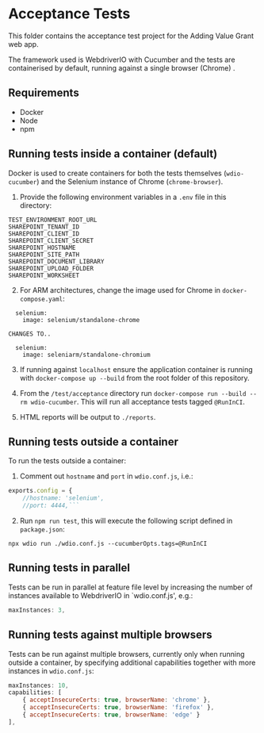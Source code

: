 # Acceptance Tests
This folder contains the acceptance test project for the Adding Value Grant web app. 

The framework used is WebdriverIO with Cucumber and the tests are containerised by default, running against a single browser (Chrome)
.
## Requirements
- Docker
- Node
- npm

## Running tests inside a container (default)
Docker is used to create containers for both the tests themselves (`wdio-cucumber`) and the Selenium instance of Chrome (`chrome-browser`).

1. Provide the following environment variables in a `.env` file in this directory:

```
TEST_ENVIRONMENT_ROOT_URL
SHAREPOINT_TENANT_ID
SHAREPOINT_CLIENT_ID
SHAREPOINT_CLIENT_SECRET
SHAREPOINT_HOSTNAME
SHAREPOINT_SITE_PATH
SHAREPOINT_DOCUMENT_LIBRARY
SHAREPOINT_UPLOAD_FOLDER
SHAREPOINT_WORKSHEET
```

2. For ARM architectures, change the image used for Chrome in `docker-compose.yaml`:

```
  selenium:
    image: selenium/standalone-chrome

CHANGES TO..

  selenium:
    image: seleniarm/standalone-chromium
```   

3. If running against `localhost` ensure the application container is running with `docker-compose up --build` from the root folder of this repository.

4. From the `/test/acceptance` directory run `docker-compose run --build --rm wdio-cucumber`. This will run all acceptance tests tagged `@RunInCI`.

5. HTML reports will be output to `./reports`.

## Running tests outside a container
To run the tests outside a container:

1. Comment out `hostname` and `port` in `wdio.conf.js`, i.e.:
```js
exports.config = {
    //hostname: 'selenium',
    //port: 4444,```
```
2. Run `npm run test`, this will execute the following script defined in `package.json`:
```pwsh
npx wdio run ./wdio.conf.js --cucumberOpts.tags=@RunInCI
```

## Running tests in parallel
Tests can be run in parallel at feature file level by increasing the number of instances available to WebdriverIO in `wdio.conf.js', e.g.:
```js
maxInstances: 3,
```

## Running tests against multiple browsers
Tests can be run against multiple browsers, currently only when running outside a container, by specifying additional capabilities together with more instances in `wdio.conf.js`:
```js
maxInstances: 10,
capabilities: [
    { acceptInsecureCerts: true, browserName: 'chrome' },
    { acceptInsecureCerts: true, browserName: 'firefox' },
    { acceptInsecureCerts: true, browserName: 'edge' }
],
```